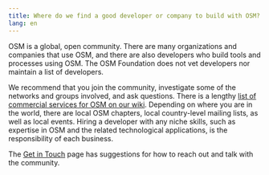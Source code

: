 ```yaml
---
title: Where do we find a good developer or company to build with OSM?
lang: en
---
```


OSM is a global, open community. There are many organizations and companies that use OSM, and there are also developers who build tools and processes using OSM. The OSM Foundation does not vet developers nor maintain a list of developers.

We recommend that you join the community, investigate some of the networks and groups involved, and ask questions. There is a lengthy [list of commercial services for OSM on our wiki](https://wiki.openstreetmap.org/wiki/Commercial_OSM_Software_and_Services). Depending on where you are in the world, there are local OSM chapters, local country-level mailing lists, as well as local events. Hiring a developer with any niche skills, such as expertise in OSM and the related technological applications, is the responsibility of each business.

The [Get in Touch](/{{lang}}/about-osm-community/get-in-touch/) page has suggestions for how to reach out and talk with the community.
